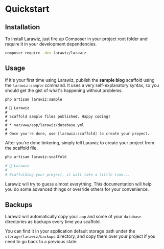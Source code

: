 # Quickstart

## Installation

To install Larawiz, just fire up Composer in your project root folder and require it in your development dependencies.

```bash
composer require -dev larawiz/larawiz 
```

## Usage

If it's your first time using Larawiz, publish the **sample blog** scaffold using the `larawiz:sample` command. It uses a very self-explanatory syntax, so you should get the gist of what's happening without problems.

```bash{7}
php artisan larawiz:sample

# 🧙‍ Larawiz
#
# Scaffold sample files published. Happy coding!
#
# * var/www/app/larawiz/database.yml
#
# Once you're done, use [larawiz:scaffold] to create your proyect.
```

After you're done tinkering, simply tell Larawiz to create your project from the scaffold file.

```bash
php artisan larawiz:scaffold

# 🧙 Larawiz
#
# Scaffolding your project, it will take a little time...
```

Larawiz will try to guess almost everything. This documentation will help you do some advanced things or override others for your convenience.

## Backups

Larawiz will automatically copy your `app` and some of your `database` directories as backups every time you scaffold.

You can find it in your application default storage path under the `storage/larawiz/backups` directory, and copy them over your project if you need to go back to a previous state.
